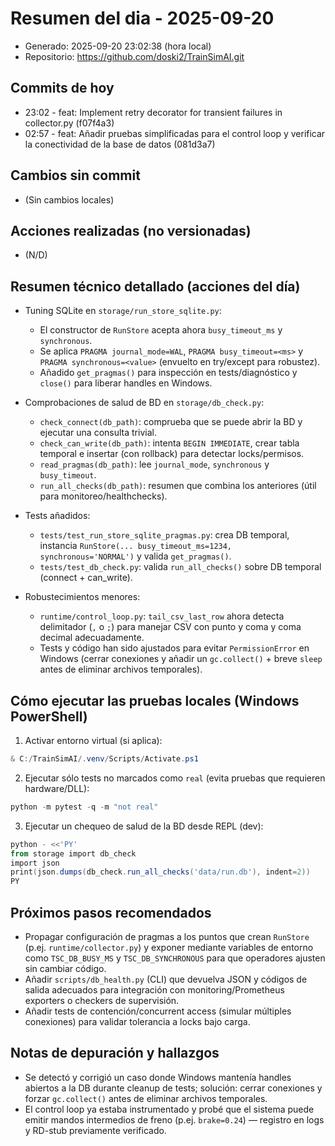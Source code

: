 # Resumen del dia - 2025-09-20

- Generado: 2025-09-20 23:02:38 (hora local)
- Repositorio: https://github.com/doski2/TrainSimAI.git

## Commits de hoy

- 23:02 - feat: Implement retry decorator for transient failures in collector.py (f07f4a3)
- 02:57 - feat: Añadir pruebas simplificadas para el control loop y verificar la conectividad de la base de datos (081d3a7)

## Cambios sin commit

- (Sin cambios locales)

## Acciones realizadas (no versionadas)

- (N/D)

## Resumen técnico detallado (acciones del día)

- Tuning SQLite en `storage/run_store_sqlite.py`:
	- El constructor de `RunStore` acepta ahora `busy_timeout_ms` y `synchronous`.
	- Se aplica `PRAGMA journal_mode=WAL`, `PRAGMA busy_timeout=<ms>` y `PRAGMA synchronous=<value>` (envuelto en try/except para robustez).
	- Añadido `get_pragmas()` para inspección en tests/diagnóstico y `close()` para liberar handles en Windows.

- Comprobaciones de salud de BD en `storage/db_check.py`:
	- `check_connect(db_path)`: comprueba que se puede abrir la BD y ejecutar una consulta trivial.
	- `check_can_write(db_path)`: intenta `BEGIN IMMEDIATE`, crear tabla temporal e insertar (con rollback) para detectar locks/permisos.
	- `read_pragmas(db_path)`: lee `journal_mode`, `synchronous` y `busy_timeout`.
	- `run_all_checks(db_path)`: resumen que combina los anteriores (útil para monitoreo/healthchecks).

- Tests añadidos:
	- `tests/test_run_store_sqlite_pragmas.py`: crea DB temporal, instancia `RunStore(... busy_timeout_ms=1234, synchronous='NORMAL')` y valida `get_pragmas()`.
	- `tests/test_db_check.py`: valida `run_all_checks()` sobre DB temporal (connect + can_write).

- Robustecimientos menores:
	- `runtime/control_loop.py`: `tail_csv_last_row` ahora detecta delimitador (`,` o `;`) para manejar CSV con punto y coma y coma decimal adecuadamente.
	- Tests y código han sido ajustados para evitar `PermissionError` en Windows (cerrar conexiones y añadir un `gc.collect()` + breve `sleep` antes de eliminar archivos temporales).

## Cómo ejecutar las pruebas locales (Windows PowerShell)

1) Activar entorno virtual (si aplica):

```powershell
& C:/TrainSimAI/.venv/Scripts/Activate.ps1
```

2) Ejecutar sólo tests no marcados como `real` (evita pruebas que requieren hardware/DLL):

```powershell
python -m pytest -q -m "not real"
```

3) Ejecutar un chequeo de salud de la BD desde REPL (dev):

```powershell
python - <<'PY'
from storage import db_check
import json
print(json.dumps(db_check.run_all_checks('data/run.db'), indent=2))
PY
```

## Próximos pasos recomendados

- Propagar configuración de pragmas a los puntos que crean `RunStore` (p.ej. `runtime/collector.py`) y exponer mediante variables de entorno como `TSC_DB_BUSY_MS` y `TSC_DB_SYNCHRONOUS` para que operadores ajusten sin cambiar código.
- Añadir `scripts/db_health.py` (CLI) que devuelva JSON y códigos de salida adecuados para integración con monitoring/Prometheus exporters o checkers de supervisión.
- Añadir tests de contención/concurrent access (simular múltiples conexiones) para validar tolerancia a locks bajo carga.

## Notas de depuración y hallazgos

- Se detectó y corrigió un caso donde Windows mantenía handles abiertos a la DB durante cleanup de tests; solución: cerrar conexiones y forzar `gc.collect()` antes de eliminar archivos temporales.
- El control loop ya estaba instrumentado y probé que el sistema puede emitir mandos intermedios de freno (p.ej. `brake=0.24`) — registro en logs y RD-stub previamente verificado.

